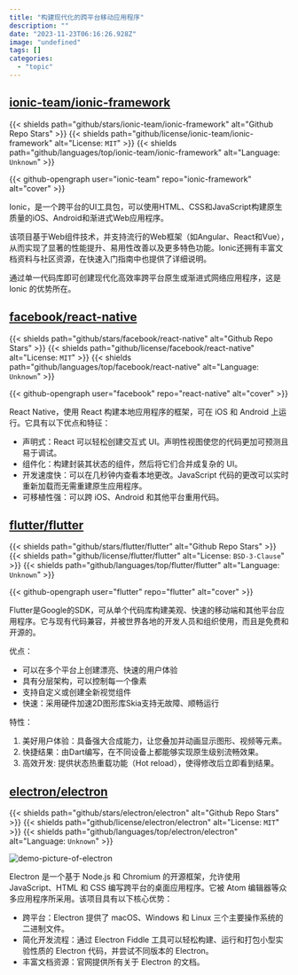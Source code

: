 ```yaml
---
title: "构建现代化的跨平台移动应用程序"
description: ""
date: "2023-11-23T06:16:26.928Z"
image: "undefined"
tags: []
categories:
  - "topic"
---
```


## [ionic-team/ionic-framework](https://github.com/ionic-team/ionic-framework)

{{< shields path="github/stars/ionic-team/ionic-framework" alt="Github Repo Stars" >}} {{< shields path="github/license/ionic-team/ionic-framework" alt="License: `MIT`" >}} {{< shields path="github/languages/top/ionic-team/ionic-framework" alt="Language: `Unknown`" >}}

{{< github-opengraph user="ionic-team" repo="ionic-framework" alt="cover" >}}

Ionic，是一个跨平台的UI工具包，可以使用HTML、CSS和JavaScript构建原生质量的iOS、Android和渐进式Web应用程序。

该项目基于Web组件技术，并支持流行的Web框架（如Angular、React和Vue），从而实现了显著的性能提升、易用性改善以及更多特色功能。Ionic还拥有丰富文档资料与社区资源，在快速入门指南中也提供了详细说明。

通过单一代码库即可创建现代化高效率跨平台原生或渐进式网络应用程序，这是 Ionic 的优势所在。
  
## [facebook/react-native](https://github.com/facebook/react-native)

{{< shields path="github/stars/facebook/react-native" alt="Github Repo Stars" >}} {{< shields path="github/license/facebook/react-native" alt="License: `MIT`" >}} {{< shields path="github/languages/top/facebook/react-native" alt="Language: `Unknown`" >}}

{{< github-opengraph user="facebook" repo="react-native" alt="cover" >}}

React Native，使用 React 构建本地应用程序的框架，可在 iOS 和 Android 上运行。它具有以下优点和特征：

- 声明式：React 可以轻松创建交互式 UI。声明性视图使您的代码更加可预测且易于调试。
- 组件化：构建封装其状态的组件，然后将它们合并成复杂的 UI。
- 开发速度快：可以在几秒钟内查看本地更改。JavaScript 代码的更改可以实时重新加载而无需重建原生应用程序。
- 可移植性强：可以跨 iOS、Android 和其他平台重用代码。
  
## [flutter/flutter](https://github.com/flutter/flutter)

{{< shields path="github/stars/flutter/flutter" alt="Github Repo Stars" >}} {{< shields path="github/license/flutter/flutter" alt="License: `BSD-3-Clause`" >}} {{< shields path="github/languages/top/flutter/flutter" alt="Language: `Unknown`" >}}

{{< github-opengraph user="flutter" repo="flutter" alt="cover" >}}

Flutter是Google的SDK，可从单个代码库构建美观、快速的移动端和其他平台应用程序。它与现有代码兼容，并被世界各地的开发人员和组织使用，而且是免费和开源的。

优点：

- 可以在多个平台上创建漂亮、快速的用户体验
- 具有分层架构，可以控制每一个像素
- 支持自定义或创建全新视觉组件
- 快速：采用硬件加速2D图形库Skia支持无故障、顺畅运行

特性：

1. 美好用户体验：具备强大合成能力，让您叠加并动画显示图形、视频等元素。
2. 快捷结果：由Dart编写，在不同设备上都能够实现原生级别流畅效果。
3. 高效开发: 提供状态热重载功能（Hot reload），使得修改后立即看到结果。
  
## [electron/electron](https://github.com/electron/electron)

{{< shields path="github/stars/electron/electron" alt="Github Repo Stars" >}} {{< shields path="github/license/electron/electron" alt="License: `MIT`" >}} {{< shields path="github/languages/top/electron/electron" alt="Language: `Unknown`" >}}

![demo-picture-of-electron](https://picgo-daily.oss-cn-guangzhou.aliyuncs.com/picgo-daily/2023/32eba0845514eb1780e46700154478e5.webp)

Electron 是一个基于 Node.js 和 Chromium 的开源框架，允许使用 JavaScript、HTML 和 CSS 编写跨平台的桌面应用程序。它被 Atom 编辑器等众多应用程序所采用。该项目具有以下核心优势：

- 跨平台：Electron 提供了 macOS、Windows 和 Linux 三个主要操作系统的二进制文件。
- 简化开发流程：通过 Electron Fiddle 工具可以轻松构建、运行和打包小型实验性质的 Electron 代码，并尝试不同版本的 Electron。
- 丰富文档资源：官网提供所有关于 Electron 的文档。
  
